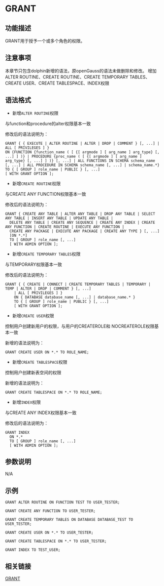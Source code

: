 # GRANT<a name="ZH-CN_TOPIC_0289900150"></a>

## 功能描述<a name="zh-cn_topic_0283137542_zh-cn_topic_0237122167_zh-cn_topic_0059778902_s86b6c9741c7741d3976c5e358e8d5486"></a>

GRANT用于授予一个或多个角色的权限。

## 注意事项<a name="zh-cn_topic_0283137669_zh-cn_topic_0237122179_zh-cn_topic_0059779274_sf1580b93b5664a7db2c08cf69806faa5"></a>

   本章节只包含dolphin新增的语法，原openGauss的语法未做删除和修改。
   增加ALTER ROUTINE、CREATE ROUTINE、CREATE TEMPORARY TABLES、CREATE USER、CREATE TABLESPACE、INDEX权限
## 语法格式<a name="zh-cn_topic_0283137669_zh-cn_topic_0237122179_zh-cn_topic_0059779274_s5eb0513470714ccbbd425944c1d73c8e"></a>

-   新增```ALTER ROUTINE```权限

与function和procedure的alter权限基本一致

修改后的语法说明为：

```
GRANT { { EXECUTE | ALTER ROUTINE | ALTER | DROP | COMMENT } [, ...] | ALL [ PRIVILEGES ] }
ON {FUNCTION {function_name ( [ {[ argmode ] [ arg_name ] arg_type} [, ...] ] )} | PROCEDURE {proc_name ( [ {[ argmode ] [ arg_name ] arg_type} [, ...] ] )} [, ...] | ALL FUNCTIONS IN SCHEMA schema_name [, ...] | ALL PROCEDURE IN SCHEMA schema_name [, ...] | schema_name.*}
TO { [ GROUP ] role_name | PUBLIC } [, ...]
[ WITH GRANT OPTION ];
```
-   新增```CREATE ROUTINE```权限

与CREATE ANY FUNCTION权限基本一致

修改后的语法说明为：

```
GRANT { CREATE ANY TABLE | ALTER ANY TABLE | DROP ANY TABLE | SELECT ANY TABLE | INSERT ANY TABLE | UPDATE ANY TABLE |
  DELETE ANY TABLE | CREATE ANY SEQUENCE | CREATE ANY INDEX | CREATE ANY FUNCTION | CREATE ROUTINE | EXECUTE ANY FUNCTION |
  CREATE ANY PACKAGE | EXECUTE ANY PACKAGE | CREATE ANY TYPE } [, ...]
  [ON *.*]
  TO [ GROUP ] role_name [, ...]
  [ WITH ADMIN OPTION ];
  ```

-   新增```CREATE TEMPORARY TABLES```权限

与TEMPORARY权限基本一致

修改后的语法说明为：
```
GRANT { { CREATE | CONNECT | CREATE TEMPORARY TABLES | TEMPORARY | TEMP | ALTER | DROP | COMMENT } [, ...]
    | ALL [ PRIVILEGES ] }
    ON { DATABASE database_name [, ...] | database_name.* }
    TO { [ GROUP ] role_name | PUBLIC } [, ...]
    [ WITH GRANT OPTION ];
  ```

-   新增```CREATE USER```权限

控制用户创建新用户的权限，与用户的CREATEROLE和 NOCREATEROLE权限基本一致

新增的语法说明为：
```
GRANT CREATE USER ON *.* TO ROLE_NAME;
```

-   新增```CREATE TABLESPACE```权限

控制用户创建新表空间的权限

新增的语法说明为：
```
GRANT CREATE TABLESPACE ON *.* TO ROLE_NAME;
```
-   新增```INDEX```权限

与CREATE ANY INDEX权限基本一致

修改后的语法说明为：
```
GRANT INDEX 
  ON *.* 
  TO [ GROUP ] role_name [, ...]
  [ WITH ADMIN OPTION ];
```
## 参数说明<a name="zh-cn_topic_0283137669_zh-cn_topic_0237122179_zh-cn_topic_0059779274_s54fe58f3f55f4965a6b9370f9edebfdf"></a>

N/A

## 示例<a name="zh-cn_topic_0283137669_zh-cn_topic_0237122179_zh-cn_topic_0059779274_s82ec0652acdd4e6091abc851b909926d"></a>

```
GRANT ALTER ROUTINE ON FUNCTION TEST TO USER_TESTER;
```

```
GRANT CREATE ANY FUNCTION TO USER_TESTER;
```

```
GRANT CREATE TEMPORARY TABLES ON DATABASE DATABASE_TEST TO USER_TESTER; 
```

```
GRANT CREATE USER ON *.* TO USER_TESTER;
```

```
GRANT CREATE TABLESPACE ON *.* TO USER_TESTER;
```

```
GRANT INDEX TO TEST_USER;
```

## 相关链接<a name="section156744489391"></a>

[GRANT](GRANT.md)


